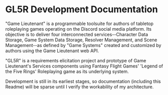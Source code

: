# GL5R Development Documentation

"Game Lieutenant" is a programmable toolsuite for authors of tabletop roleplaying games operating on the Discord social media platform. Its objective is to deliver four interconnected services--Character Data Storage, Game System Data Storage, Resolver Management, and Scene Management--as defined by "Game Systems" created and customized by authors using the Game Lieutenant web API.

"GL5R" is a requirements elicitation project and prototype of Game Lieutenant's Services components using Fantasy Flight Games' 'Legend of the Five Rings' Roleplaying game as its underlying system. 

Development is still in its earliest stages, so documentation \(including this Readme\) will be sparse until I verify the workability of my architecture. 